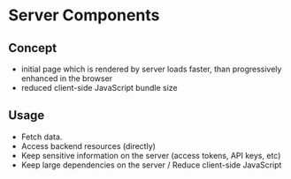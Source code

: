 # Server Components

## Concept

- initial page which is rendered by server loads faster, than progressively enhanced in the browser
- reduced client-side JavaScript bundle size

## Usage

- Fetch data.
- Access backend resources (directly)
- Keep sensitive information on the server (access tokens, API keys, etc)
- Keep large dependencies on the server / Reduce client-side JavaScript